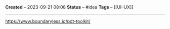 **Created** – 2023-09-21 08:08
**Status** – #idea
**Tags** – [[UI–UX]]

---

https://www.boundaryless.io/pdt-toolkit/